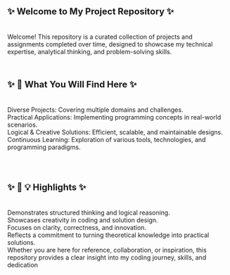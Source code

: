 **<p style="font-size:20px;">✨ Welcome to My Project Repository ✨</p>**<br>
Welcome! This repository is a curated collection of projects and assignments completed over time, designed to showcase my technical expertise, analytical thinking, and problem-solving skills. 
<br><br><br>

**<p style="font-size:20px;">✨ 🌟 What You Will Find Here ✨</p>**<br>
Diverse Projects:             Covering multiple domains and challenges. <br>
Practical Applications:       Implementing programming concepts in real-world scenarios. <br>
Logical & Creative Solutions: Efficient, scalable, and maintainable designs. <br>
Continuous Learning:          Exploration of various tools, technologies, and programming paradigms. <br>
<br><br><br>


**<p style="font-size:20px;">✨ 🌟 💡 Highlights ✨</p>**<br>
Demonstrates structured thinking and logical reasoning.<br>
Showcases creativity in coding and solution design.<br> 
Focuses on clarity, correctness, and innovation.<br> 
Reflects a commitment to turning theoretical knowledge into practical solutions.<br> 
Whether you are here for reference, collaboration, or inspiration, this repository provides a clear insight into my coding journey, skills, and dedication
